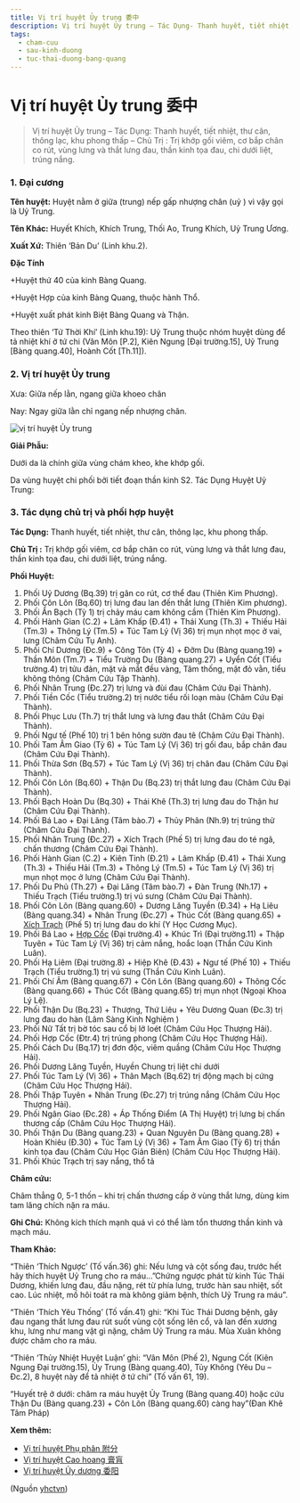 ```yaml
---
title: Vị trí huyệt Ủy trung 委中
description: Vị trí huyệt Ủy trung – Tác Dụng- Thanh huyết, tiết nhiệt, thư cân, thông lạc, khu phong thấp – Chủ Trị - Trị khớp gối viêm, cơ bắp chân co rút, vùng lưng và thắt lưng đau, thần kinh tọa đau, chi dưới liệt, trúng nắng.
tags:
  - cham-cuu
  - sau-kinh-duong
  - tuc-thai-duong-bang-quang
---
```


# Vị trí huyệt Ủy trung 委中 

> Vị trí huyệt Ủy trung – Tác Dụng: Thanh huyết, tiết nhiệt, thư cân, thông lạc, khu phong thấp – Chủ Trị : Trị khớp gối viêm, cơ bắp chân co rút, vùng lưng và thắt lưng đau, thần kinh tọa đau, chi dưới liệt, trúng nắng.

### 1. Đại cương

**Tên huyệt:** Huyệt nằm ở giữa (trung) nếp gấp nhượng chân (uỷ ) vì vậy gọi là Uỷ Trung.

**Tên Khác:** Huyết Khích, Khích Trung, Thối Ao, Trung Khích, Uỷ Trung Ương.

**Xuất Xứ:** Thiên ‘Bản Du’ (Linh khu.2).

**Đặc Tính**

+Huyệt thứ 40 của kinh Bàng Quang.

+Huyệt Hợp của kinh Bàng Quang, thuộc hành Thổ.

+Huyệt xuất phát kinh Biệt Bàng Quang và Thận.

Theo thiên ‘Tứ Thời Khí’ (Linh khu.19): Uỷ Trung thuộc nhóm huyệt dùng để tả nhiệt khí ở tứ chi (Vân Môn [P.2], Kiên Ngung [Đại trường.15], Uỷ Trung [Bàng quang.40], Hoành Cốt [Th.11]).

### 2. Vị trí huyệt Ủy trung

Xưa: Giữa nếp lằn, ngang giữa khoeo chân

Nay: Ngay giữa lằn chỉ ngang nếp nhượng chân.

![vị trí huyệt Ủy trung](/imgs/yhctvn/vi-tri-huyet-Uy-trung-300x168.jpg)

**Giải Phẫu:**

Dưới da là chính giữa vùng chám kheo, khe khớp gối.

Da vùng huyệt chi phối bởi tiết đoạn thần kinh S2. Tác Dụng Huyệt Uỷ Trung:

### 3. Tác dụng chủ trị và phối hợp huyệt

**Tác Dụng:** Thanh huyết, tiết nhiệt, thư cân, thông lạc, khu phong thấp.

**Chủ Trị :** Trị khớp gối viêm, cơ bắp chân co rút, vùng lưng và thắt lưng đau, thần kinh tọa đau, chi dưới liệt, trúng nắng.

**Phối Huyệt:**

1. Phối Uỷ Dương (Bq.39) trị gân co rút, cơ thể đau (Thiên Kim Phương).
2. Phối Côn Lôn (Bq.60) trị lưng đau lan đến thắt lưng (Thiên Kim phương).
3. Phối Ẩn Bạch (Tỳ 1) trị chảy máu cam không cầm (Thiên Kim Phương).
4. Phối Hành Gian (C.2) + Lâm Khấp (Đ.41) + Thái Xung (Th.3) + Thiếu Hải (Tm.3) + Thông Lý (Tm.5) + Túc Tam Lý (Vị 36) trị mụn nhọt mọc ở vai, lưng (Châm Cứu Tụ Anh).
5. Phối Chí Dương (Đc.9) + Công Tôn (Tỳ 4) + Đởm Du (Bàng quang.19) + Thần Môn (Tm.7) + Tiểu Trường Du (Bàng quang.27) + Uyển Cốt (Tiểu trường.4) trị tửu đản, mặt và mắt đều vàng, Tâm thống, mặt đỏ vằn, tiểu không thông (Châm Cứu Tập Thành).
6. Phối Nhân Trung (Đc.27) trị lưng và đùi đau (Châm Cứu Đại Thành).
7. Phối Tiền Cốc (Tiểu trường.2) trị nước tiểu rối loạn màu (Châm Cứu Đại Thành).
8. Phối Phục Lưu (Th.7) trị thắt lưng và lưng đau thắt (Châm Cứu Đại Thành).
9. Phối Ngư tế (Phế 10) trị 1 bên hông sườn đau tê (Châm Cứu Đại Thành).
10. Phối Tam Âm Giao (Tỳ 6) + Túc Tam Lý (Vị 36) trị gối đau, bắp chân đau (Châm Cứu Đại Thành).
11. Phối Thừa Sơn (Bq.57) + Túc Tam Lý (Vị 36) trị chân đau (Châm Cứu Đại Thành).
12. Phối Côn Lôn (Bq.60) + Thận Du (Bq.23) trị thắt lưng đau (Châm Cứu Đại Thành).
13. Phối Bạch Hoàn Du (Bq.30) + Thái Khê (Th.3) trị lưng đau do Thận hư (Châm Cứu Đại Thành).
14. Phối Bá Lao + Đại Lăng (Tâm bào.7) + Thủy Phân (Nh.9) trị trúng thử (Châm Cứu Đại Thành).
15. Phối Nhân Trung (Đc.27) + Xích Trạch (Phế 5) trị lưng đau do té ngã, chấn thương (Châm Cứu Đại Thành).
16. Phối Hành Gian (C.2) + Kiên Tỉnh (Đ.21) + Lâm Khấp (Đ.41) + Thái Xung (Th.3) + Thiếu Hải (Tm.3) + Thông Lý (Tm.5) + Túc Tam Lý (Vị 36) trị mụn nhọt mọc ở lưng (Châm Cứu Đại Thành).
17. Phối Du Phủ (Th.27) + Đại Lăng (Tâm bào.7) + Đàn Trung (Nh.17) + Thiếu Trạch (Tiểu trường.1) trị vú sưng (Châm Cứu Đại Thành).
18. Phối Côn Lôn (Bàng quang.60) + Dương Lăng Tuyền (Đ.34) + Hạ Liêu (Bàng quang.34) + Nhân Trung (Đc.27) + Thúc Cốt (Bàng quang.65) + [Xích Trạch](/yhctvn/huyet-xich-trach-%e5%b0%ba%e6%b3%bd/) (Phế 5) trị lưng đau do khí (Y Học Cương Mục).
19. Phối Bá Lao + [Hợp Cốc](/yhctvn/huyet-hop-coc-%e5%90%88-%e8%b0%b7/) (Đại trường.4) + Khúc Trì (Đại trường.11) + Thập Tuyên + Túc Tam Lý (Vị 36) trị cảm nắng, hoắc loạn (Thần Cứu Kinh Luân).
20. Phối Hạ Liêm (Đại trường.8) + Hiệp Khê (Đ.43) + Ngư tế (Phế 10) + Thiếu Trạch (Tiểu trường.1) trị vú sưng (Thần Cứu Kinh Luân).
21. Phối Chí Âm (Bàng quang.67) + Côn Lôn (Bàng quang.60) + Thông Cốc (Bàng quang.66) + Thúc Cốt (Bàng quang.65) trị mụn nhọt (Ngoại Khoa Lý Lệ).
22. Phối Thận Du (Bq.23) + Thượng, Thứ Liêu + Yêu Dương Quan (Đc.3) trị lưng đau do hàn (Lâm Sàng Kinh Nghiệm )
23. Phối Nữ Tất trị bờ tóc sau cổ bị lở loét (Châm Cứu Học Thượng Hải).
24. Phối Hợp Cốc (Đtr.4) trị trúng phong (Châm Cứu Học Thượng Hải).
25. Phối Cách Du (Bq.17) trị đơn độc, viêm quầng (Châm Cứu Học Thượng Hải).
26. Phối Dương Lăng Tuyền, Huyền Chung trị liệt chi dưới
27. Phối Túc Tam Lý (Vị 36) + Thân Mạch (Bq.62) trị động mạch bị cứng (Châm Cứu Học Thượng Hải).
28. Phối Thập Tuyên + Nhân Trung (Đc.27) trị trúng nắng (Châm Cứu Học Thượng Hải).
29. Phối Ngân Giao (Đc.28) + Áp Thống Điểm (A Thị Huyệt) trị lưng bị chấn thương cấp (Châm Cứu Học Thượng Hải).
30. Phối Thận Du (Bàng quang.23) + Quan Nguyên Du (Bàng quang.28) + Hoàn Khiêu (Đ.30) + Túc Tam Lý (Vị 36) + Tam Âm Giao (Tỳ 6) trị thần kinh tọa đau (Châm Cứu Học Giản Biên) (Châm Cứu Học Thượng Hải).
31. Phối Khúc Trạch trị say nắng, thổ tả

**Châm cứu:**

Châm thẳng 0, 5-1 thốn – khi trị chấn thương cấp ở vùng thắt lưng, dùng kim tam lăng chích nặn ra máu.

**Ghi Chú:** Không kích thích mạnh quá vì có thể làm tổn thương thần kinh và mạch máu.

**Tham Khảo:**

“Thiên ‘Thích Ngược’ (Tố vấn.36) ghi: Nếu lưng và cột sống đau, trước hết hãy thích huyệt Uỷ Trung cho ra máu…”Chứng ngược phát từ kinh Túc Thái Dương, khiến lưng đau, đầu nặng, rét từ phía lưng, trước hàn sau nhiệt, sốt cao. Lúc nhiệt, mồ hôi toát ra mà không giảm bệnh, thích Uỷ Trung ra máu”.

“Thiên ‘Thích Yêu Thống’ (Tố vấn.41) ghi: “Khi Túc Thái Dương bệnh, gây đau ngang thắt lưng đau rút suốt vùng cột sống lên cổ, và lan đến xương khu, lưng như mang vật gì nặng, châm Uỷ Trung ra máu. Mùa Xuân không được châm cho ra máu.

“Thiên ‘Thủy Nhiệt Huyệt Luận’ ghi: “Vân Môn (Phế 2), Ngung Cốt (Kiên Ngung Đại trường.15), Ủy Trung (Bàng quang.40), Tủy Không (Yêu Du – Đc.2), 8 huyệt này để tả nhiệt ở tứ chi” (Tố vấn 61, 19).

“Huyết trệ ở dưới: châm ra máu huyệt Ủy Trung (Bàng quang.40) hoặc cứu Thận Du (Bàng quang.23) + Côn Lôn (Bàng quang.60) càng hay”(Đan Khê Tâm Pháp)

**Xem thêm:**

* [Vị trí huyệt Phụ phân 附分](/yhctvn/vi-tri-huyet-phu-phan-%e9%99%84%e5%88%86/)
* [Vị trí huyệt Cao hoang 膏肓](/yhctvn/vi-tri-huyet-cao-hoang-%e8%86%8f%e8%82%93/)
* [Vị trí huyệt Ủy dương 委阳](/yhctvn/vi-tri-huyet-uy-duong-%e5%a7%94%e9%98%b3/)

(Nguồn <a href="https://yhctvn.com/vi-tri-huyet-uy-trung-委中/" target="_blank">yhctvn</a>)
